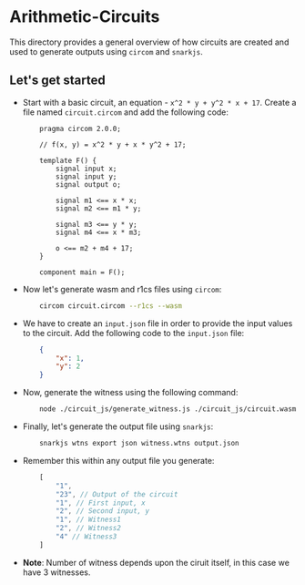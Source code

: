 # Arithmetic-Circuits

This directory provides a general overview of how circuits are created and used to generate outputs using `circom` and `snarkjs`.

## Let's get started

- Start with a basic circuit, an equation - `x^2 * y + y^2 * x + 17`. Create a file named `circuit.circom` and add the following code:

    ```circom
        pragma circom 2.0.0;

        // f(x, y) = x^2 * y + x * y^2 + 17;

        template F() {
            signal input x;
            signal input y;
            signal output o;

            signal m1 <== x * x;
            signal m2 <== m1 * y;

            signal m3 <== y * y;
            signal m4 <== x * m3;

            o <== m2 + m4 + 17;
        }

        component main = F();
    ```

- Now let's generate wasm and r1cs files using `circom`:

    ```bash
        circom circuit.circom --r1cs --wasm
    ```

- We have to create an `input.json` file in order to provide the input values to the circuit. Add the following code to the `input.json` file:

    ```json
        {
            "x": 1,
            "y": 2
        }
    ```

- Now, generate the witness using the following command:

    ```bash
        node ./circuit_js/generate_witness.js ./circuit_js/circuit.wasm input.json witness.wtns
    ```

- Finally, let's generate the output file using `snarkjs`:

    ```bash
        snarkjs wtns export json witness.wtns output.json
    ```

- Remember this within any output file you generate:

    ```javascript
        [
            "1",
            "23", // Output of the circuit
            "1", // First input, x
            "2", // Second input, y
            "1", // Witness1
            "2", // Witness2
            "4" // Witness3
        ]
    ```

- **Note**: Number of witness depends upon the ciruit itself, in this case we have 3 witnesses.
